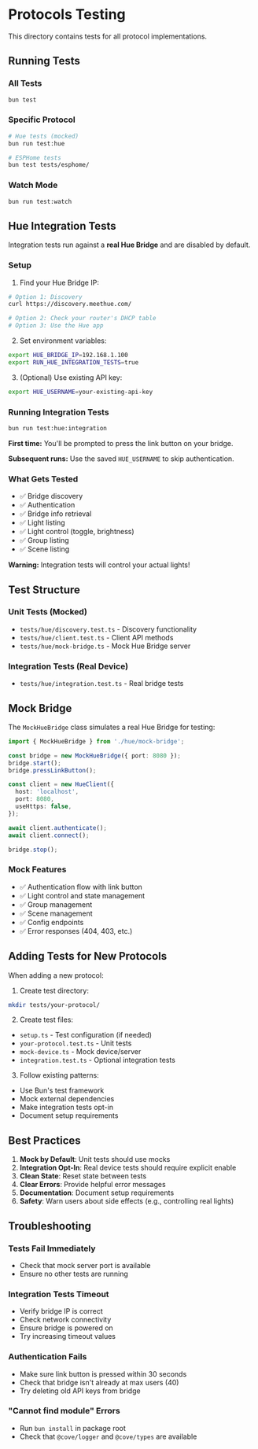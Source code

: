 # Protocols Testing

This directory contains tests for all protocol implementations.

## Running Tests

### All Tests
```bash
bun test
```

### Specific Protocol
```bash
# Hue tests (mocked)
bun run test:hue

# ESPHome tests
bun test tests/esphome/
```

### Watch Mode
```bash
bun run test:watch
```

## Hue Integration Tests

Integration tests run against a **real Hue Bridge** and are disabled by default.

### Setup

1. Find your Hue Bridge IP:
```bash
# Option 1: Discovery
curl https://discovery.meethue.com/

# Option 2: Check your router's DHCP table
# Option 3: Use the Hue app
```

2. Set environment variables:
```bash
export HUE_BRIDGE_IP=192.168.1.100
export RUN_HUE_INTEGRATION_TESTS=true
```

3. (Optional) Use existing API key:
```bash
export HUE_USERNAME=your-existing-api-key
```

### Running Integration Tests

```bash
bun run test:hue:integration
```

**First time:** You'll be prompted to press the link button on your bridge.

**Subsequent runs:** Use the saved `HUE_USERNAME` to skip authentication.

### What Gets Tested

- ✅ Bridge discovery
- ✅ Authentication
- ✅ Bridge info retrieval
- ✅ Light listing
- ✅ Light control (toggle, brightness)
- ✅ Group listing
- ✅ Scene listing

**Warning:** Integration tests will control your actual lights!

## Test Structure

### Unit Tests (Mocked)
- `tests/hue/discovery.test.ts` - Discovery functionality
- `tests/hue/client.test.ts` - Client API methods
- `tests/hue/mock-bridge.ts` - Mock Hue Bridge server

### Integration Tests (Real Device)
- `tests/hue/integration.test.ts` - Real bridge tests

## Mock Bridge

The `MockHueBridge` class simulates a real Hue Bridge for testing:

```typescript
import { MockHueBridge } from './hue/mock-bridge';

const bridge = new MockHueBridge({ port: 8080 });
bridge.start();
bridge.pressLinkButton();

const client = new HueClient({
  host: 'localhost',
  port: 8080,
  useHttps: false,
});

await client.authenticate();
await client.connect();

bridge.stop();
```

### Mock Features

- ✅ Authentication flow with link button
- ✅ Light control and state management
- ✅ Group management
- ✅ Scene management
- ✅ Config endpoints
- ✅ Error responses (404, 403, etc.)

## Adding Tests for New Protocols

When adding a new protocol:

1. Create test directory:
```bash
mkdir tests/your-protocol/
```

2. Create test files:
- `setup.ts` - Test configuration (if needed)
- `your-protocol.test.ts` - Unit tests
- `mock-device.ts` - Mock device/server
- `integration.test.ts` - Optional integration tests

3. Follow existing patterns:
- Use Bun's test framework
- Mock external dependencies
- Make integration tests opt-in
- Document setup requirements

## Best Practices

1. **Mock by Default**: Unit tests should use mocks
2. **Integration Opt-In**: Real device tests should require explicit enable
3. **Clean State**: Reset state between tests
4. **Clear Errors**: Provide helpful error messages
5. **Documentation**: Document setup requirements
6. **Safety**: Warn users about side effects (e.g., controlling real lights)

## Troubleshooting

### Tests Fail Immediately
- Check that mock server port is available
- Ensure no other tests are running

### Integration Tests Timeout
- Verify bridge IP is correct
- Check network connectivity
- Ensure bridge is powered on
- Try increasing timeout values

### Authentication Fails
- Make sure link button is pressed within 30 seconds
- Check that bridge isn't already at max users (40)
- Try deleting old API keys from bridge

### "Cannot find module" Errors
- Run `bun install` in package root
- Check that `@cove/logger` and `@cove/types` are available

